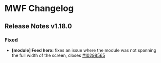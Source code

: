 # MWF Changelog
## Release Notes v1.18.0
### Fixed
* **[module] Feed hero:** fixes an issue where the module was not spanning the full width of the screen, closes [#10298565](https://microsoft.visualstudio.com/DefaultCollection/OSGS/_workitems?id=10298565)

